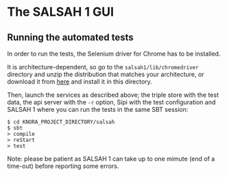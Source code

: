 <!---
Copyright © 2015-2018 the contributors (see Contributors.md).

This file is part of Knora.

Knora is free software: you can redistribute it and/or modify
it under the terms of the GNU Affero General Public License as published
by the Free Software Foundation, either version 3 of the License, or
(at your option) any later version.

Knora is distributed in the hope that it will be useful,
but WITHOUT ANY WARRANTY; without even the implied warranty of
MERCHANTABILITY or FITNESS FOR A PARTICULAR PURPOSE.  See the
GNU Affero General Public License for more details.

You should have received a copy of the GNU Affero General Public
License along with Knora.  If not, see <http://www.gnu.org/licenses/>.
-->

# The SALSAH 1 GUI

## Running the automated tests

In order to run the tests, the Selenium driver for Chrome has to be
installed.

It is architecture-dependent, so go to the `salsah1/lib/chromedriver`
directory and unzip the distribution that matches your architecture, or
download it from
[here](https://sites.google.com/a/chromium.org/chromedriver/downloads)
and install it in this directory.

Then, launch the services as described above; the triple store with the
test data, the api server with the `-r` option, Sipi
with the test configuration and SALSAH 1 where you can run the tests in
the same SBT session:

```
$ cd KNORA_PROJECT_DIRECTORY/salsah
$ sbt
> compile
> reStart
> test
```

Note: please be patient as SALSAH 1 can take up to one mimute (end of a
time-out) before reporting some errors.
